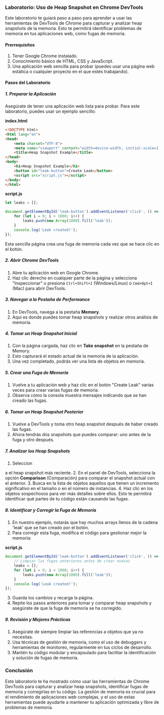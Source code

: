 ### Laboratorio: Uso de Heap Snapshot en Chrome DevTools

Este laboratorio te guiará paso a paso para aprender a usar las herramientas de DevTools de Chrome para capturar y analizar heap snapshots de la memoria. Esto te permitirá identificar problemas de memoria en tus aplicaciones web, como fugas de memoria.

#### Prerrequisitos
1. Tener Google Chrome instalado.
2. Conocimiento básico de HTML, CSS y JavaScript.
3. Una aplicación web sencilla para probar (puedes usar una página web estática o cualquier proyecto en el que estés trabajando).

#### Pasos del Laboratorio

##### 1. Preparar la Aplicación
Asegúrate de tener una aplicación web lista para probar. Para este laboratorio, puedes usar un ejemplo sencillo:

**index.html**
```html
<!DOCTYPE html>
<html lang="en">
<head>
    <meta charset="UTF-8">
    <meta name="viewport" content="width=device-width, initial-scale=1.0">
    <title>Heap Snapshot Example</title>
</head>
<body>
    <h1>Heap Snapshot Example</h1>
    <button id="leak-button">Create Leak</button>
    <script src="script.js"></script>
</body>
</html>
```

**script.js**
```javascript
let leaks = [];

document.getElementById('leak-button').addEventListener('click', () => {
    for (let i = 0; i < 1000; i++) {
        leaks.push(new Array(1000).fill('leak'));
    }
    console.log('Leak created!');
});
```

Esta sencilla página crea una fuga de memoria cada vez que se hace clic en el botón.

##### 2. Abrir Chrome DevTools
1. Abre tu aplicación web en Google Chrome.
2. Haz clic derecho en cualquier parte de la página y selecciona "Inspeccionar" o presiona `Ctrl+Shift+I` (Windows/Linux) o `Cmd+Opt+I` (Mac) para abrir DevTools.

##### 3. Navegar a la Pestaña de Performance
1. En DevTools, navega a la pestaña **Memory**.
2. Aquí es donde puedes tomar heap snapshots y realizar otros análisis de memoria.

##### 4. Tomar un Heap Snapshot Inicial
1. Con la página cargada, haz clic en **Take snapshot** en la pestaña de Memory.
2. Esto capturará el estado actual de la memoria de la aplicación.
3. Una vez completado, podrás ver una lista de objetos en memoria.

##### 5. Crear una Fuga de Memoria
1. Vuelve a tu aplicación web y haz clic en el botón "Create Leak" varias veces para crear varias fugas de memoria.
2. Observa cómo la consola muestra mensajes indicando que se han creado las fugas.

##### 6. Tomar un Heap Snapshot Posterior
1. Vuelve a DevTools y toma otro heap snapshot después de haber creado las fugas.
2. Ahora tendrás dos snapshots que puedes comparar: uno antes de la fuga y otro después.

##### 7. Analizar los Heap Snapshots
1. Seleccion

a el heap snapshot más reciente.
2. En el panel de DevTools, selecciona la opción **Comparison** (Comparación) para comparar el snapshot actual con el anterior.
3. Busca en la lista de objetos aquellos que tienen un incremento significativo en el tamaño o en el número de instancias.
4. Haz clic en los objetos sospechosos para ver más detalles sobre ellos. Esto te permitirá identificar qué partes de tu código están causando las fugas.

##### 8. Identificar y Corregir la Fuga de Memoria
1. En nuestro ejemplo, notarás que hay muchos arrays llenos de la cadena 'leak' que se han creado por el botón.
2. Para corregir esta fuga, modifica el código para gestionar mejor la memoria:

**script.js**
```javascript
document.getElementById('leak-button').addEventListener('click', () => {
    // Limpiar las fugas anteriores antes de crear nuevas
    leaks = [];
    for (let i = 0; i < 1000; i++) {
        leaks.push(new Array(1000).fill('leak'));
    }
    console.log('Leak created!');
});
```

3. Guarda los cambios y recarga la página.
4. Repite los pasos anteriores para tomar y comparar heap snapshots y asegúrate de que la fuga de memoria se ha corregido.

##### 9. Revisión y Mejores Prácticas
1. Asegúrate de siempre limpiar las referencias a objetos que ya no necesitas.
2. Usa técnicas de gestión de memoria, como el uso de debuggers y herramientas de monitoreo, regularmente en tus ciclos de desarrollo.
3. Mantén tu código modular y encapsulado para facilitar la identificación y solución de fugas de memoria.

### Conclusión
Este laboratorio te ha mostrado cómo usar las herramientas de Chrome DevTools para capturar y analizar heap snapshots, identificar fugas de memoria y corregirlas en tu código. La gestión de memoria es crucial para el rendimiento de aplicaciones web complejas, y el uso de estas herramientas puede ayudarte a mantener tu aplicación optimizada y libre de problemas de memoria.